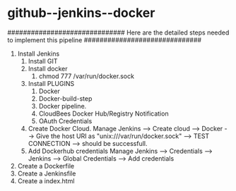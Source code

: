 # github--jenkins--docker

##############################
Here are the detailed steps needed to implement this pipeline
##############################
1. Install Jenkins
    1. Install GIT 
    2. Install docker
    	1. chmod 777 /var/run/docker.sock
    3. Install PLUGINS
        1. Docker
        2. Docker-build-step
        3. Docker pipeline.
        4. CloudBees Docker Hub/Registry Notification
        5. OAuth Credentials
    4. Create Docker Cloud. 
       Manage Jenkins --> Create cloud --> Docker --> Give the host URI as "unix:///var/run/docker.sock" --> TEST CONNECTION --> should be successfull.
    5. Add Dockerhub credentials
       Manage Jenkins --> Credentials --> Jenkins --> Global Credentials --> Add credentials
2. Create a Dockerfile
3. Create a Jenkinsfile
4. Create a index.html
